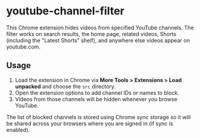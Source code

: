 # youtube-channel-filter

This Chrome extension hides videos from specified YouTube channels. The filter
works on search results, the home page, related videos, Shorts (including the
"Latest Shorts" shelf), and anywhere else videos appear on youtube.com.

## Usage

1. Load the extension in Chrome via **More Tools > Extensions > Load unpacked**
   and choose the `src` directory.
2. Open the extension options to add channel IDs or names to block.
3. Videos from those channels will be hidden whenever you browse YouTube.

The list of blocked channels is stored using Chrome sync storage so it will be
shared across your browsers where you are signed in (if sync is enabled).
